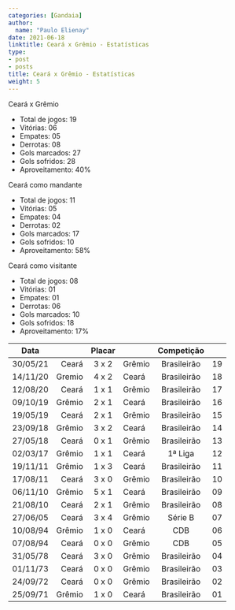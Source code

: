 ```yaml
---
categories: [Gandaia]
author:
  name: "Paulo Elienay"
date: 2021-06-18
linktitle: Ceará x Grêmio - Estatísticas
type:
- post
- posts
title: Ceará x Grêmio - Estatísticas
weight: 5
---
```

Ceará x Grêmio
* Total de jogos: 19
* Vitórias: 06
* Empates: 05
* Derrotas: 08
* Gols marcados: 27
* Gols sofridos: 28
* Aproveitamento: 40%

Ceará como mandante
- Total de jogos: 11
- Vitórias: 05
- Empates: 04
- Derrotas: 02
- Gols marcados: 17
- Gols sofridos: 10
- Aproveitamento: 58%

Ceará como visitante
- Total de jogos: 08
- Vitórias: 01
- Empates: 01
- Derrotas: 06
- Gols marcados: 10
- Gols sofridos: 18
- Aproveitamento: 17%

| Data     |        | Placar  |        | Competição  |       |
| :---:    | ---:   | :---:   | :---   | :---:       | :---: |
| 30/05/21 |  Ceará |  3 x 2  | Grêmio | Brasileirão | 19    |
| 14/11/20 | Gremio |  4 x 2  | Ceará  | Brasileirão | 18    |
| 12/08/20 |  Ceará |  1 x 1  | Grêmio | Brasileirão | 17    |
| 09/10/19 | Grêmio |  2 x 1  | Ceará  | Brasileirão | 16    |
| 19/05/19 |  Ceará |  2 x 1  | Grêmio | Brasileirão | 15    |
| 23/09/18 | Grêmio |  3 x 2  | Ceará  | Brasileirão | 14    |
| 27/05/18 |  Ceará |  0 x 1  | Grêmio | Brasileirão | 13    |
| 02/03/17 | Grêmio |  1 x 1  | Ceará  | 1ª Liga     | 12    |
| 19/11/11 | Grêmio |  1 x 3  | Ceará  | Brasileirão | 11    |
| 17/08/11 |  Ceará |  3 x 0  | Grêmio | Brasileirão | 10    |
| 06/11/10 | Grêmio |  5 x 1  | Ceará  | Brasileirão | 09    |
| 21/08/10 |  Ceará |  2 x 1  | Grêmio | Brasileirão | 08    |
| 27/06/05 |  Ceará |  3 x 4  | Grêmio | Série B     | 07    |
| 10/08/94 | Grêmio |  1 x 0  | Ceará  | CDB         | 06    |
| 07/08/94 |  Ceará |  0 x 0  | Grêmio | CDB         | 05    |
| 31/05/78 |  Ceará |  3 x 0  | Grêmio | Brasileirão | 04    |
| 01/11/73 |  Ceará |  0 x 0  | Grêmio | Brasileirão | 03    |
| 24/09/72 |  Ceará |  0 x 0  | Grêmio | Brasileirão | 02    |
| 25/09/71 | Grêmio |  1 x 0  | Ceará  | Brasileirão | 01    |
